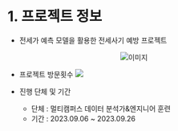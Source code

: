 # 1. 프로젝트 정보
- 전세가 예측 모델을 활용한 전세사기 예방 프로젝트

<div style="display: flex; justify-content: center;"><img src="https://github.com/Gil-Yeon/TIL/assets/90386792/232e36f3-e019-42e1-99d3-8beb3059f1ba" style="max-width: 300px;" alt="이미지"></div>

- 프로젝트 방문횟수
<a href="https://hits.seeyoufarm.com"><img src="https://hits.seeyoufarm.com/api/count/incr/badge.svg?url=https%3A%2F%2Fgithub.com%2FGil-Yeon%2FTIL%2Ftree%2Fmaster%2FProject%2FJeonse_Price&count_bg=%2379C83D&title_bg=%23555555&icon=&icon_color=%23E7E7E7&title=hits&edge_flat=false"/></a>

- 진행 단체 및 기간
  - 단체 : 멀티캠퍼스 데이터 분석가&엔지니어 훈련
  - 기간 : 2023.09.06 ~ 2023.09.26

